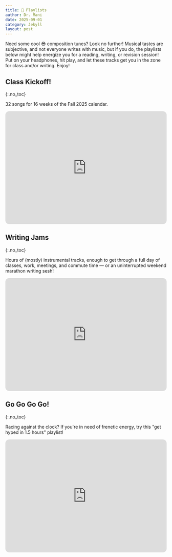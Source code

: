 ```yaml
---
title: 🎵 Playlists
author: Dr. Mani
date: 2025-09-01
category: Jekyll
layout: post
---
```


Need some cool 😎 composition tunes? Look no further! Musical tastes are subjective, and not everyone writes with music, but if you do, the playlists below might help energize you for a reading, writing, or revision session! Put on your headphones, hit play, and let these tracks get you in the zone for class and/or writing. Enjoy!

## Class Kickoff!
{:.no_toc}

32 songs for 16 weeks of the Fall 2025 calendar.

<iframe data-testid="embed-iframe" style="border-radius:12px" src="https://open.spotify.com/embed/playlist/3rAm91N5mcUAfg7zDkTdkA?utm_source=generator" width="100%" height="352" frameBorder="0" allowfullscreen="" allow="autoplay; clipboard-write; encrypted-media; fullscreen; picture-in-picture" loading="lazy"></iframe>

## Writing Jams
{:.no_toc}

Hours of (mostly) instrumental tracks, enough to get through a full day of classes, work, meetings, and commute time &mdash; or an uninterrupted weekend marathon writing sesh!

<iframe data-testid="embed-iframe" style="border-radius:12px" src="https://open.spotify.com/embed/playlist/2C6P59es1JFvD17PzjDmNr?utm_source=generator" width="100%" height="352" frameBorder="0" allowfullscreen="" allow="autoplay; clipboard-write; encrypted-media; fullscreen; picture-in-picture" loading="lazy"></iframe>

## Go Go Go Go!
{:.no_toc}

Racing against the clock? If you're in need of frenetic energy, try this "get hyped in 1.5 hours" playlist!

<iframe data-testid="embed-iframe" style="border-radius:12px" src="https://open.spotify.com/embed/playlist/1cWxTaRWnVzi0V7mNrTC1d?utm_source=generator" width="100%" height="352" frameBorder="0" allowfullscreen="" allow="autoplay; clipboard-write; encrypted-media; fullscreen; picture-in-picture" loading="lazy"></iframe>
